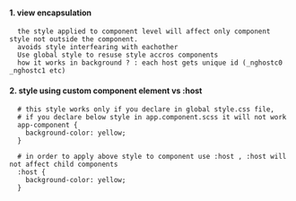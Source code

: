 #### 1. view encapsulation

      the style applied to component level will affect only component style not outside the component. 
      avoids style interfearing with eachother
      Use global style to resuse style accros components
      how it works in background ? : each host gets unique id (_nghostc0 _nghostc1 etc) 
      

#### 2. style using custom component element vs :host 
      
      # this style works only if you declare in global style.css file, 
      # if you declare below style in app.component.scss it will not work
      app-component {
        background-color: yellow;
      }
      
      # in order to apply above style to component use :host , :host will not affect child components
      :host {
        background-color: yellow;
      }
